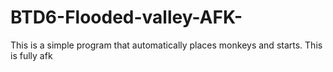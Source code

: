 # BTD6-Flooded-valley-AFK-
This is a simple program that automatically places monkeys and starts. This is fully afk
